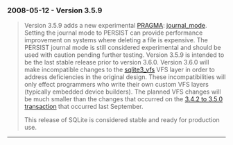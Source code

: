 ### 2008\-05\-12 \- Version 3\.5\.9


> Version 3\.5\.9 adds a new experimental [PRAGMA](pragma.html#syntax): [journal\_mode](pragma.html#pragma_journal_mode).
>  Setting the journal mode to PERSIST can provide performance improvement
>  on systems where deleting a file is expensive. The PERSIST journal
>  mode is still considered experimental and should be used with caution
>  pending further testing.
>  Version 3\.5\.9 is intended to be the last stable release prior to
>  version 3\.6\.0\. Version 3\.6\.0 will make incompatible changes to the
>  [sqlite3\_vfs](c3ref/vfs.html) VFS layer in order to address deficiencies in the original
>  design. These incompatibilities will only effect programmers who
>  write their own custom VFS layers (typically embedded device builders).
>  The planned VFS changes will be much smaller
>  than the changes that occurred on the
>  [3\.4\.2 to 3\.5\.0 transaction](34to35.html) that occurred last
>  September.
> 
> 
>  This release of SQLite is considered stable and ready for production use.



---

